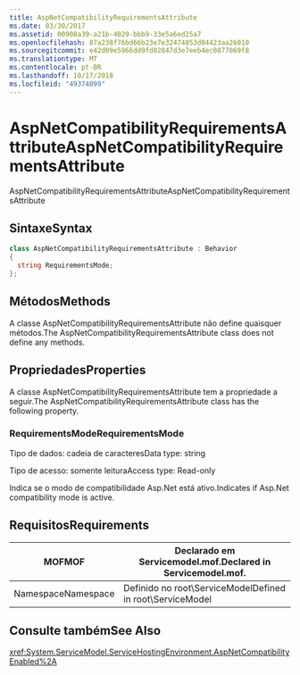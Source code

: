 ```yaml
---
title: AspNetCompatibilityRequirementsAttribute
ms.date: 03/30/2017
ms.assetid: 00908a39-a21b-4029-bbb9-33e5a6ed25a7
ms.openlocfilehash: 87a238f76bd66b23e7e32474853d04423aa26010
ms.sourcegitcommit: e42d09e5966dd9fd02847d3e7eeb4ec0877069f8
ms.translationtype: MT
ms.contentlocale: pt-BR
ms.lasthandoff: 10/17/2018
ms.locfileid: "49374099"
---
```

# <a name="aspnetcompatibilityrequirementsattribute"></a><span data-ttu-id="b3423-102">AspNetCompatibilityRequirementsAttribute</span><span class="sxs-lookup"><span data-stu-id="b3423-102">AspNetCompatibilityRequirementsAttribute</span></span>
<span data-ttu-id="b3423-103">AspNetCompatibilityRequirementsAttribute</span><span class="sxs-lookup"><span data-stu-id="b3423-103">AspNetCompatibilityRequirementsAttribute</span></span>  
  
## <a name="syntax"></a><span data-ttu-id="b3423-104">Sintaxe</span><span class="sxs-lookup"><span data-stu-id="b3423-104">Syntax</span></span>  
  
```csharp
class AspNetCompatibilityRequirementsAttribute : Behavior  
{  
  string RequirementsMode;  
};  
```  
  
## <a name="methods"></a><span data-ttu-id="b3423-105">Métodos</span><span class="sxs-lookup"><span data-stu-id="b3423-105">Methods</span></span>  
 <span data-ttu-id="b3423-106">A classe AspNetCompatibilityRequirementsAttribute não define quaisquer métodos.</span><span class="sxs-lookup"><span data-stu-id="b3423-106">The AspNetCompatibilityRequirementsAttribute class does not define any methods.</span></span>  
  
## <a name="properties"></a><span data-ttu-id="b3423-107">Propriedades</span><span class="sxs-lookup"><span data-stu-id="b3423-107">Properties</span></span>  
 <span data-ttu-id="b3423-108">A classe AspNetCompatibilityRequirementsAttribute tem a propriedade a seguir.</span><span class="sxs-lookup"><span data-stu-id="b3423-108">The AspNetCompatibilityRequirementsAttribute class has the following property.</span></span>  
  
### <a name="requirementsmode"></a><span data-ttu-id="b3423-109">RequirementsMode</span><span class="sxs-lookup"><span data-stu-id="b3423-109">RequirementsMode</span></span>  
 <span data-ttu-id="b3423-110">Tipo de dados: cadeia de caracteres</span><span class="sxs-lookup"><span data-stu-id="b3423-110">Data type: string</span></span>  
  
 <span data-ttu-id="b3423-111">Tipo de acesso: somente leitura</span><span class="sxs-lookup"><span data-stu-id="b3423-111">Access type: Read-only</span></span>  
  
 <span data-ttu-id="b3423-112">Indica se o modo de compatibilidade Asp.Net está ativo.</span><span class="sxs-lookup"><span data-stu-id="b3423-112">Indicates if Asp.Net compatibility mode is active.</span></span>  
  
## <a name="requirements"></a><span data-ttu-id="b3423-113">Requisitos</span><span class="sxs-lookup"><span data-stu-id="b3423-113">Requirements</span></span>  
  
|<span data-ttu-id="b3423-114">MOF</span><span class="sxs-lookup"><span data-stu-id="b3423-114">MOF</span></span>|<span data-ttu-id="b3423-115">Declarado em Servicemodel.mof.</span><span class="sxs-lookup"><span data-stu-id="b3423-115">Declared in Servicemodel.mof.</span></span>|  
|---------|-----------------------------------|  
|<span data-ttu-id="b3423-116">Namespace</span><span class="sxs-lookup"><span data-stu-id="b3423-116">Namespace</span></span>|<span data-ttu-id="b3423-117">Definido no root\ServiceModel</span><span class="sxs-lookup"><span data-stu-id="b3423-117">Defined in root\ServiceModel</span></span>|  
  
## <a name="see-also"></a><span data-ttu-id="b3423-118">Consulte também</span><span class="sxs-lookup"><span data-stu-id="b3423-118">See Also</span></span>  
 <xref:System.ServiceModel.ServiceHostingEnvironment.AspNetCompatibilityEnabled%2A>
